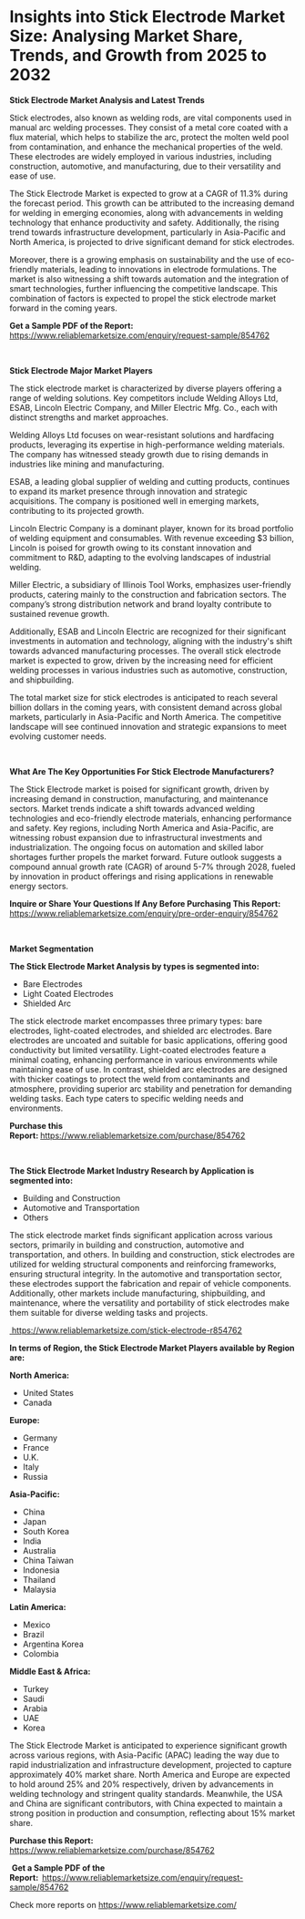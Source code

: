 <p><h1>Insights into Stick Electrode Market Size: Analysing Market Share, Trends, and Growth from 2025 to 2032</h1></p><p><strong>Stick Electrode Market Analysis and Latest Trends</strong></p>
<p><p>Stick electrodes, also known as welding rods, are vital components used in manual arc welding processes. They consist of a metal core coated with a flux material, which helps to stabilize the arc, protect the molten weld pool from contamination, and enhance the mechanical properties of the weld. These electrodes are widely employed in various industries, including construction, automotive, and manufacturing, due to their versatility and ease of use.</p><p>The Stick Electrode Market is expected to grow at a CAGR of 11.3% during the forecast period. This growth can be attributed to the increasing demand for welding in emerging economies, along with advancements in welding technology that enhance productivity and safety. Additionally, the rising trend towards infrastructure development, particularly in Asia-Pacific and North America, is projected to drive significant demand for stick electrodes.</p><p>Moreover, there is a growing emphasis on sustainability and the use of eco-friendly materials, leading to innovations in electrode formulations. The market is also witnessing a shift towards automation and the integration of smart technologies, further influencing the competitive landscape. This combination of factors is expected to propel the stick electrode market forward in the coming years.</p></p>
<p><strong>Get a Sample PDF of the Report:&nbsp;</strong> <a href="https://www.reliablemarketsize.com/enquiry/request-sample/854762?utm_campaign=3555&utm_medium=2&utm_source=Github&utm_content=ia&utm_term=31032025&utm_id=stick-electrode">https://www.reliablemarketsize.com/enquiry/request-sample/854762</a></p>
<p>&nbsp;</p>
<p><strong>Stick Electrode Major Market Players</strong></p>
<p><p>The stick electrode market is characterized by diverse players offering a range of welding solutions. Key competitors include Welding Alloys Ltd, ESAB, Lincoln Electric Company, and Miller Electric Mfg. Co., each with distinct strengths and market approaches.</p><p>Welding Alloys Ltd focuses on wear-resistant solutions and hardfacing products, leveraging its expertise in high-performance welding materials. The company has witnessed steady growth due to rising demands in industries like mining and manufacturing.</p><p>ESAB, a leading global supplier of welding and cutting products, continues to expand its market presence through innovation and strategic acquisitions. The company is positioned well in emerging markets, contributing to its projected growth.</p><p>Lincoln Electric Company is a dominant player, known for its broad portfolio of welding equipment and consumables. With revenue exceeding $3 billion, Lincoln is poised for growth owing to its constant innovation and commitment to R&D, adapting to the evolving landscapes of industrial welding.</p><p>Miller Electric, a subsidiary of Illinois Tool Works, emphasizes user-friendly products, catering mainly to the construction and fabrication sectors. The company’s strong distribution network and brand loyalty contribute to sustained revenue growth.</p><p>Additionally, ESAB and Lincoln Electric are recognized for their significant investments in automation and technology, aligning with the industry's shift towards advanced manufacturing processes. The overall stick electrode market is expected to grow, driven by the increasing need for efficient welding processes in various industries such as automotive, construction, and shipbuilding.</p><p>The total market size for stick electrodes is anticipated to reach several billion dollars in the coming years, with consistent demand across global markets, particularly in Asia-Pacific and North America. The competitive landscape will see continued innovation and strategic expansions to meet evolving customer needs.</p></p>
<p>&nbsp;</p>
<p><strong>What Are The Key Opportunities For Stick Electrode Manufacturers?</strong></p>
<p><p>The Stick Electrode market is poised for significant growth, driven by increasing demand in construction, manufacturing, and maintenance sectors. Market trends indicate a shift towards advanced welding technologies and eco-friendly electrode materials, enhancing performance and safety. Key regions, including North America and Asia-Pacific, are witnessing robust expansion due to infrastructural investments and industrialization. The ongoing focus on automation and skilled labor shortages further propels the market forward. Future outlook suggests a compound annual growth rate (CAGR) of around 5-7% through 2028, fueled by innovation in product offerings and rising applications in renewable energy sectors.</p></p>
<p><strong>Inquire or Share Your Questions If Any Before Purchasing This Report:</strong> <a href="https://www.reliablemarketsize.com/enquiry/pre-order-enquiry/854762?utm_campaign=3555&utm_medium=2&utm_source=Github&utm_content=ia&utm_term=31032025&utm_id=stick-electrode">https://www.reliablemarketsize.com/enquiry/pre-order-enquiry/854762</a></p>
<p>&nbsp;</p>
<p><strong>Market Segmentation</strong></p>
<p><strong>The Stick Electrode Market Analysis by types is segmented into:</strong></p>
<p><ul><li>Bare Electrodes</li><li>Light Coated Electrodes</li><li>Shielded Arc</li></ul></p>
<p><p>The stick electrode market encompasses three primary types: bare electrodes, light-coated electrodes, and shielded arc electrodes. Bare electrodes are uncoated and suitable for basic applications, offering good conductivity but limited versatility. Light-coated electrodes feature a minimal coating, enhancing performance in various environments while maintaining ease of use. In contrast, shielded arc electrodes are designed with thicker coatings to protect the weld from contaminants and atmosphere, providing superior arc stability and penetration for demanding welding tasks. Each type caters to specific welding needs and environments.</p></p>
<p><strong>Purchase this Report:&nbsp;</strong><a href="https://www.reliablemarketsize.com/purchase/854762?utm_campaign=3555&utm_medium=2&utm_source=Github&utm_content=ia&utm_term=31032025&utm_id=stick-electrode">https://www.reliablemarketsize.com/purchase/854762</a></p>
<p>&nbsp;</p>
<p><strong>The Stick Electrode Market Industry Research by Application is segmented into:</strong></p>
<p><ul><li>Building and Construction</li><li>Automotive and Transportation</li><li>Others</li></ul></p>
<p><p>The stick electrode market finds significant application across various sectors, primarily in building and construction, automotive and transportation, and others. In building and construction, stick electrodes are utilized for welding structural components and reinforcing frameworks, ensuring structural integrity. In the automotive and transportation sector, these electrodes support the fabrication and repair of vehicle components. Additionally, other markets include manufacturing, shipbuilding, and maintenance, where the versatility and portability of stick electrodes make them suitable for diverse welding tasks and projects.</p></p>
<p><a href="https://www.reliablemarketsize.com/stick-electrode-r854762?utm_campaign=3555&utm_medium=2&utm_source=Github&utm_content=ia&utm_term=31032025&utm_id=stick-electrode">&nbsp;https://www.reliablemarketsize.com/stick-electrode-r854762</a></p>
<p><strong>In terms of Region, the Stick Electrode Market Players available by Region are:</strong></p>
<p>
    <p> <strong> North America: </strong>
        <ul>
            <li>United States</li>
            <li>Canada</li>
        </ul>
        </p> 
    <p> <strong> Europe: </strong>
        <ul>
            <li>Germany</li>
            <li>France</li>
            <li>U.K.</li>
            <li>Italy</li>
            <li>Russia</li>
        </ul>
        </p> 
    <p> <strong> Asia-Pacific: </strong>
        <ul>
            <li>China</li>
            <li>Japan</li>
            <li>South Korea</li>
            <li>India</li>
            <li>Australia</li>
            <li>China Taiwan</li>
            <li>Indonesia</li>
            <li>Thailand</li>
            <li>Malaysia</li>
        </ul>
        </p> 
    <p> <strong> Latin America: </strong>
        <ul>
            <li>Mexico</li>
            <li>Brazil</li>
            <li>Argentina Korea</li>
            <li>Colombia</li>
        </ul>
        </p> 
    <p> <strong> Middle East & Africa: </strong>
        <ul>
            <li>Turkey</li>
            <li>Saudi</li>
            <li>Arabia</li>
            <li>UAE</li>
            <li>Korea</li>
        </ul>
    </p>
    </p>
<p><p>The Stick Electrode Market is anticipated to experience significant growth across various regions, with Asia-Pacific (APAC) leading the way due to rapid industrialization and infrastructure development, projected to capture approximately 40% market share. North America and Europe are expected to hold around 25% and 20% respectively, driven by advancements in welding technology and stringent quality standards. Meanwhile, the USA and China are significant contributors, with China expected to maintain a strong position in production and consumption, reflecting about 15% market share.</p></p>
<p><strong>Purchase this Report: </strong><a href="https://www.reliablemarketsize.com/purchase/854762?utm_campaign=3555&utm_medium=2&utm_source=Github&utm_content=ia&utm_term=31032025&utm_id=stick-electrode">https://www.reliablemarketsize.com/purchase/854762</a></p>
<p>&nbsp;<strong>Get a Sample PDF of the Report:&nbsp;&nbsp;</strong><a href="https://www.reliablemarketsize.com/enquiry/request-sample/854762?utm_campaign=3555&utm_medium=2&utm_source=Github&utm_content=ia&utm_term=31032025&utm_id=stick-electrode">https://www.reliablemarketsize.com/enquiry/request-sample/854762</a></p>
<p><strong></strong></p>
<p>Check more reports on <a href="https://www.reliablemarketsize.com/?utm_campaign=3555&utm_medium=2&utm_source=Github&utm_content=ia&utm_term=31032025&utm_id=stick-electrode">https://www.reliablemarketsize.com/</a></p>